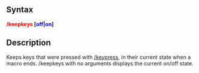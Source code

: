## Syntax

**<span style="color:red">/keepkeys</span> \[<span style="color:blue">off</span>\|<span style="color:blue">on</span>\]**

## Description

Keeps keys that were pressed with [/keypress](keypress.md), in their current state when a macro ends. /keepkeys
with no arguments displays the current on/off state.


